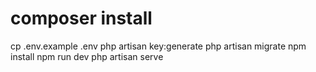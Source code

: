 
# composer install
cp .env.example .env
php artisan key:generate
php artisan migrate
npm install
npm run dev
php artisan serve

